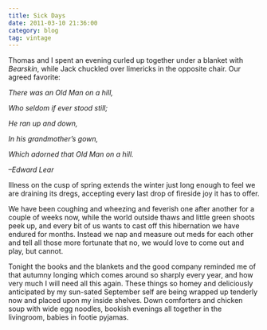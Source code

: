```yaml
---
title: Sick Days
date: 2011-03-10 21:36:00
category: blog
tag: vintage
---
```


Thomas and I spent an evening curled up together under a blanket with _Bearskin_, while Jack chuckled over limericks in the opposite chair. Our agreed favorite:

_There was an Old Man on a hill,_

_Who seldom if ever stood still;_

_He ran up and down,_

_In his grandmother’s gown,_

_Which adorned that Old Man on a hill._

_–Edward Lear_

Illness on the cusp of spring extends the winter just long enough to feel we are draining its dregs, accepting every last drop of fireside joy it has to offer.

We have been coughing and wheezing and feverish one after another for a couple of weeks now, while the world outside thaws and little green shoots peek up, and every bit of us wants to cast off this hibernation we have endured for months. Instead we nap and measure out meds for each other and tell all those more fortunate that no, we would love to come out and play, but cannot.

Tonight the books and the blankets and the good company reminded me of that autumny longing which comes around so sharply every year, and how very much I will need all this again. These things so homey and deliciously anticipated by my sun-sated September self are being wrapped up tenderly now and placed upon my inside shelves. Down comforters and chicken soup with wide egg noodles, bookish evenings all together in the livingroom, babies in footie pyjamas.
